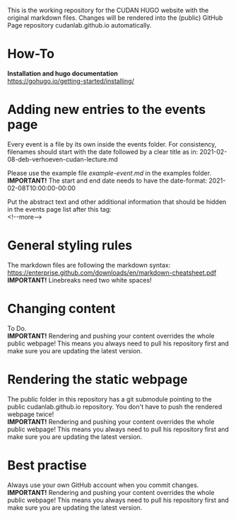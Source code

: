 This is the working repository for the CUDAN HUGO website with the original markdown files. Changes will be rendered into the (public) GitHub Page repository cudanlab.github.io automatically.


# How-To 

**Installation and hugo documentation**  
https://gohugo.io/getting-started/installing/   

# Adding new entries to the events page   
Every event is a file by its own inside the events folder. For consistency, filenames should start with the date followed by a clear title as in: 2021-02-08-deb-verhoeven-cudan-lecture.md 

Please use the example file *example-event.md* in the examples folder.   
**IMPORTANT!** The start and end date needs to have the date-format: 2021-02-08T10:00:00-00:00  

Put the abstract text and other additional information that should be hidden in the events page list after this tag:   
\<!--more-->

# General styling rules  
The markdown files are following the markdown syntax:
https://enterprise.github.com/downloads/en/markdown-cheatsheet.pdf  
**IMPORTANT!** Linebreaks need two white spaces!

# Changing content  
To Do.  
**IMPORTANT!** Rendering and pushing your content overrides the whole public webpage! This means you always need to pull his repository first and make sure you are updating the latest version.    

# Rendering the static webpage  
The public folder in this repository has a git submodule pointing to the public cudanlab.github.io repository. You don't have to push the rendered webpage twice!  
**IMPORTANT!** Rendering and pushing your content overrides the whole public webpage! This means you always need to pull his repository first and make sure you are updating the latest version. 


# Best practise  
Always use your own GitHub account when you commit changes.   
**IMPORTANT!** Rendering and pushing your content overrides the whole public webpage! This means you always need to pull his repository first and make sure you are updating the latest version. 
